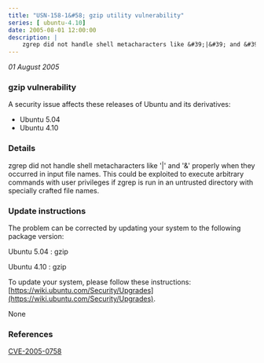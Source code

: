 ```yaml
---
title: "USN-158-1&#58; gzip utility vulnerability"
series: [ ubuntu-4.10]
date: 2005-08-01 12:00:00
description: |
    zgrep did not handle shell metacharacters like &#39;|&#39; and &#39;&amp;&#39; properly when they occurred in input file names. This could be exploited to execute arbitrary commands with user privileges if zgrep is run in an untrusted directory with specially crafted file names.
--- 
```

 
 

*01 August 2005*

### gzip vulnerability

A security issue affects these releases of Ubuntu and its derivatives:

* Ubuntu 5.04
* Ubuntu 4.10

### Details

zgrep did not handle shell metacharacters like &#39;|&#39; and &#39;&amp;&#39; properly when they occurred in input file names. This could be exploited to execute arbitrary commands with user privileges if zgrep is run in an untrusted directory with specially crafted file names.

### Update instructions

The problem can be corrected by updating your system to the following package version:

Ubuntu 5.04
 : gzip 

Ubuntu 4.10
 : gzip 

To update your system, please follow these instructions: [https://wiki.ubuntu.com/Security/Upgrades](https://wiki.ubuntu.com/Security/Upgrades).

None

### References

 
 [CVE-2005-0758](http://people.ubuntu.com/~ubuntu-security/cve/CVE-2005-0758)
 

